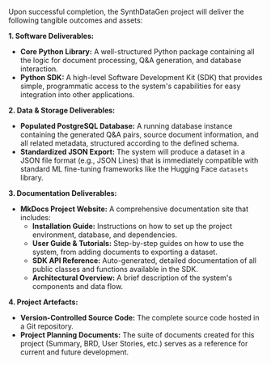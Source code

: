 Upon successful completion, the SynthDataGen project will deliver the following tangible outcomes and assets:

**1\. Software Deliverables:**

* **Core Python Library:** A well-structured Python package containing all the logic for document processing, Q\&A generation, and database interaction.  
* **Python SDK:** A high-level Software Development Kit (SDK) that provides simple, programmatic access to the system's capabilities for easy integration into other applications.

**2\. Data & Storage Deliverables:**

* **Populated PostgreSQL Database:** A running database instance containing the generated Q\&A pairs, source document information, and all related metadata, structured according to the defined schema.  
* **Standardized JSON Export:** The system will produce a dataset in a JSON file format (e.g., JSON Lines) that is immediately compatible with standard ML fine-tuning frameworks like the Hugging Face `datasets` library.

**3\. Documentation Deliverables:**

* **MkDocs Project Website:** A comprehensive documentation site that includes:  
  * **Installation Guide:** Instructions on how to set up the project environment, database, and dependencies.  
  * **User Guide & Tutorials:** Step-by-step guides on how to use the system, from adding documents to exporting a dataset.  
  * **SDK API Reference:** Auto-generated, detailed documentation of all public classes and functions available in the SDK.  
  * **Architectural Overview:** A brief description of the system's components and data flow.

**4\. Project Artefacts:**

* **Version-Controlled Source Code:** The complete source code hosted in a Git repository.  
* **Project Planning Documents:** The suite of documents created for this project (Summary, BRD, User Stories, etc.) serves as a reference for current and future development.

